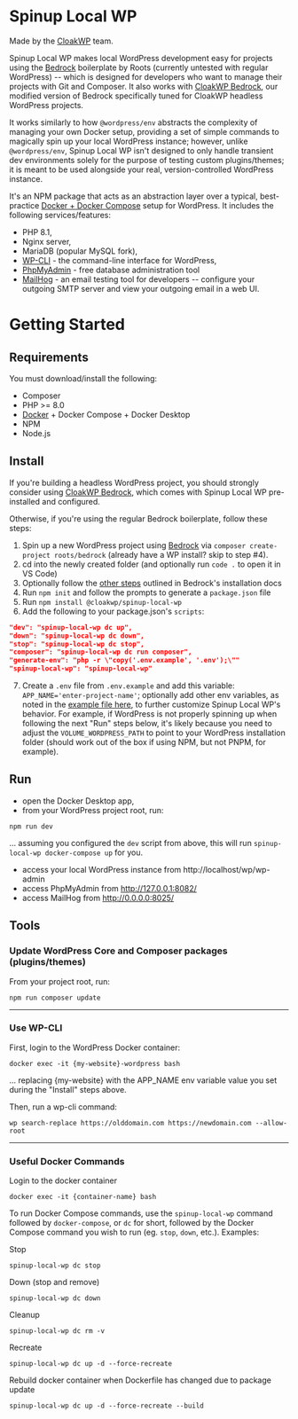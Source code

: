 # Spinup Local WP
Made by the [CloakWP](https://github.com/cloak-labs/cloakwp) team.

Spinup Local WP makes local WordPress development easy for projects using the [Bedrock](https://roots.io/bedrock/) boilerplate by Roots (currently untested with regular WordPress) -- which is designed for developers who want to manage their projects with Git and Composer. It also works with [CloakWP Bedrock](https://github.com/cloak-labs/cloakwp-bedrock), our modified version of Bedrock specifically tuned for CloakWP headless WordPress projects.

It works similarly to how `@wordpress/env` abstracts the complexity of managing your own Docker setup, providing a set of simple commands to magically spin up your local WordPress instance; however, unlike `@wordpress/env`, Spinup Local WP isn't designed to only handle transient dev environments solely for the purpose of testing custom plugins/themes; it is meant to be used alongside your real, version-controlled WordPress instance.

It's an NPM package that acts as an abstraction layer over a typical, best-practice [Docker + Docker Compose](https://docs.docker.com/compose/) setup for WordPress. It includes the following services/features:
  - PHP 8.1,
  - Nginx server,
  - MariaDB (popular MySQL fork),
  - [WP-CLI](https://wp-cli.org/) - the command-line interface for WordPress,
  - [PhpMyAdmin](https://www.phpmyadmin.net/) - free database administration tool
  - [MailHog](https://github.com/mailhog/MailHog) - an email testing tool for developers -- configure your outgoing SMTP server and view your outgoing email in a web UI.

# Getting Started
## Requirements
You must download/install the following:
- Composer
- PHP >= 8.0
- [Docker](https://www.docker.com/get-started) + Docker Compose + Docker Desktop
- NPM
- Node.js

## Install
If you're building a headless WordPress project, you should strongly consider using [CloakWP Bedrock](https://github.com/cloak-labs/cloakwp-bedrock), which comes with Spinup Local WP pre-installed and configured.

Otherwise, if you're using the regular Bedrock boilerplate, follow these steps: 
1. Spin up a new WordPress project using [Bedrock](https://roots.io/bedrock/) via `composer create-project roots/bedrock` (already have a WP install? skip to step #4).
2. cd into the newly created folder (and optionally run `code .` to open it in VS Code)
3. Optionally follow the [other steps](https://roots.io/bedrock/docs/installation/) outlined in Bedrock's installation docs
4. Run `npm init` and follow the prompts to generate a `package.json` file
5. Run `npm install @cloakwp/spinup-local-wp`
6. Add the following to your package.json's `scripts`:
  ```json
  "dev": "spinup-local-wp dc up",
  "down": "spinup-local-wp dc down",
  "stop": "spinup-local-wp dc stop",
  "composer": "spinup-local-wp dc run composer",
  "generate-env": "php -r \"copy('.env.example', '.env');\""
  "spinup-local-wp": "spinup-local-wp"
  ```
7. Create a `.env` file from `.env.example` and add this variable: `APP_NAME='enter-project-name'`; optionally add other env variables, as noted in the [example file here](https://github.com/cloak-labs/spinup-local-wp/.env.example), to further customize Spinup Local WP's behavior. For example, if WordPress is not properly spinning up when following the next "Run" steps below, it's likely because you need to adjust the `VOLUME_WORDPRESS_PATH` to point to your WordPress installation folder (should work out of the box if using NPM, but not PNPM, for example).


## Run
- open the Docker Desktop app, 
- from your WordPress project root, run:
```shell
npm run dev
``` 
... assuming you configured the `dev` script from above, this will run `spinup-local-wp docker-compose up` for you.
- access your local WordPress instance from http://localhost/wp/wp-admin
- access PhpMyAdmin from http://127.0.0.1:8082/
- access MailHog from http://0.0.0.0:8025/

## Tools

### Update WordPress Core and Composer packages (plugins/themes)

From your project root, run:

```shell
npm run composer update
```
---
### Use WP-CLI

First, login to the WordPress Docker container:

```shell
docker exec -it {my-website}-wordpress bash
```
... replacing {my-website} with the APP_NAME env variable value you set during the "Install" steps above.

Then, run a wp-cli command:

```shell
wp search-replace https://olddomain.com https://newdomain.com --allow-root
```

---
### Useful Docker Commands

Login to the docker container

```shell
docker exec -it {container-name} bash
```

To run Docker Compose commands, use the `spinup-local-wp` command followed by `docker-compose`, or `dc` for short, followed by the Docker Compose command you wish to run (eg. `stop`, `down`, etc.). Examples:

Stop

```shell
spinup-local-wp dc stop
```

Down (stop and remove)

```shell
spinup-local-wp dc down
```

Cleanup

```shell
spinup-local-wp dc rm -v
```

Recreate

```shell
spinup-local-wp dc up -d --force-recreate
```

Rebuild docker container when Dockerfile has changed due to package update

```shell
spinup-local-wp dc up -d --force-recreate --build
```
</details>
